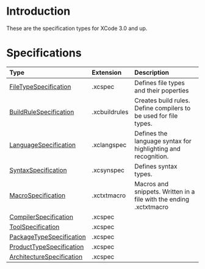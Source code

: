 

# Introduction #

These are the specification types for XCode 3.0 and up.


# Specifications #

| **Type**                      | **Extension**   | **Description** |
|:------------------------------|:----------------|:----------------|
| [FileTypeSpecification](FileTypeSpecification.md)     | .xcspec         | Defines file types and their poperties |
| [BuildRuleSpecification](BuildRuleSpecification.md)    | .xcbuildrules   | Creates build rules. Define compilers to be used for file types. |
| [LanguageSpecification](LanguageSpecification.md)     | .xclangspec     | Defines the language syntax for highlighting and recognition. |
| [SyntaxSpecification](SyntaxSpecification.md)       | .xcsynspec      | Defines syntax types. |
| [MacroSpecification](MacroSpecification.md)        | .xctxtmacro     | Macros and snippets. Written in a file with the ending .xctxtmacro |
| [CompilerSpecification](CompilerSpecification.md)     | .xcspec         |                 |
| [ToolSpecification](ToolSpecification.md)         | .xcspec         |                 |
| [PackageTypeSpecification](PackageTypeSpecification.md)  | .xcspec         |                 |
| [ProductTypeSpecification](ProductTypeSpecification.md)  | .xcspec         |                 |
| [ArchitectureSpecification](ArchitectureSpecification.md) | .xcspec         |                 |